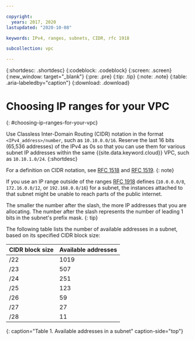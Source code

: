 ```yaml
---

copyright:
  years: 2017, 2020
lastupdated: "2020-10-08"

keywords: IPv4, ranges, subnets, CIDR, rfc 1918

subcollection: vpc

---
```


{:shortdesc: .shortdesc}
{:codeblock: .codeblock}
{:screen: .screen}
{:new_window: target="_blank"}
{:pre: .pre}
{:tip: .tip}
{:note: .note}
{:table: .aria-labeledby="caption"}
{:download: .download}


# Choosing IP ranges for your VPC
{: #choosing-ip-ranges-for-your-vpc}

Use Classless Inter-Domain Routing (CIDR) notation in the format `<IPv4_address>/number`, such as `10.10.0.0/16`. Reserve the last 16 bits (65,536 addresses) of the IPv4 as 0s so that you can use them for various subnet IP addresses within the same {{site.data.keyword.cloud}} VPC, such as `10.10.1.0/24`.
{:shortdesc}

For a definition on CIDR notation, see [RFC 1518](https://tools.ietf.org/html/rfc1518) and [RFC 1519](https://tools.ietf.org/html/rfc1519).
{: note}

If you use an IP range outside of the ranges [RFC 1918](https://tools.ietf.org/html/rfc1918) defines (`10.0.0.0/8`, `172.16.0.0/12`, or `192.168.0.0/16`) for a subnet, the instances attached to that subnet might be unable to reach parts of the public internet.

The smaller the number after the slash, the more IP addresses that you are allocating. The number after the slash represents the number of leading 1 bits in the subnet's prefix mask.
{: tip}

The following table lists the number of available addresses in a subnet, based on its specified CIDR block size:

| CIDR block size | Available addresses |
| --------------- | ------------------- |
|      /22        |        1019         |
|      /23        |         507         |
|      /24        |         251         |
|      /25        |         123         |
|      /26        |          59         |
|      /27        |          27         |
|      /28        |          11         |
{: caption="Table 1. Available addresses in a subnet" caption-side="top"}
